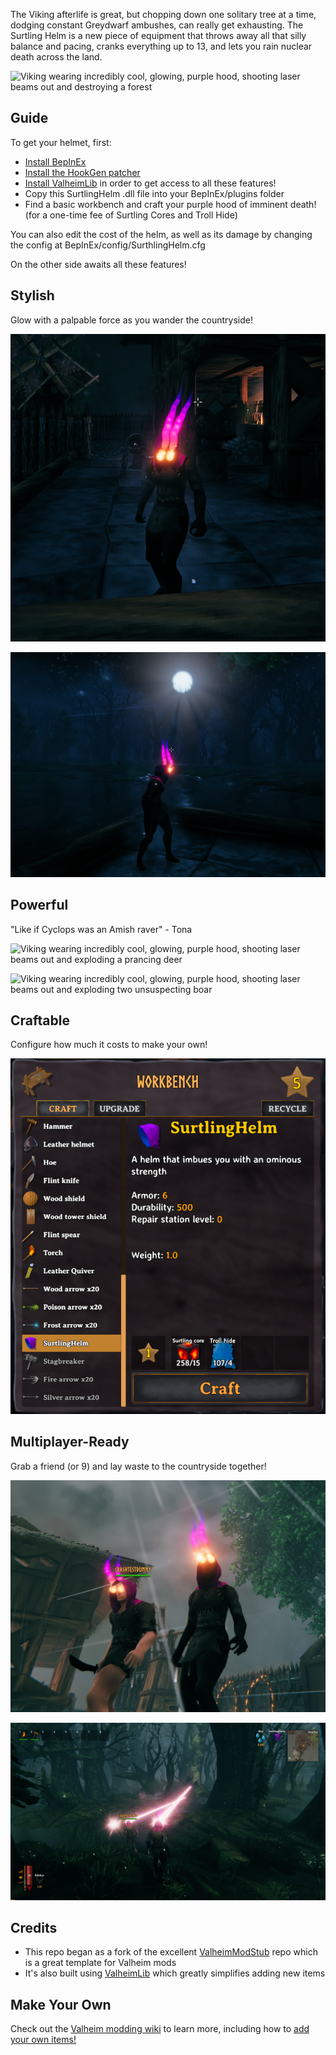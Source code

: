 The Viking afterlife is great, but chopping down one solitary tree at a time, dodging constant Greydwarf ambushes, can really get exhausting. The Surtling Helm is a new piece of equipment that throws away all that silly balance and pacing, cranks everything up to 13, and lets you rain nuclear death across the land.

![Viking wearing incredibly cool, glowing, purple hood, shooting laser beams out and destroying a forest](pics/Deforest.gif)

## Guide

To get your helmet, first:

* [Install BepInEx](https://valheim.thunderstore.io/package/denikson/BepInExPack_Valheim/)
* [Install the HookGen patcher](https://valheim.thunderstore.io/package/ValheimModding/HookGenPatcher/)
* [Install ValheimLib](https://valheim.thunderstore.io/package/ValheimModding/ValheimLib/) in order to get access to all these features!
* Copy this SurtlingHelm .dll file into your BepInEx/plugins folder
* Find a basic workbench and craft your purple hood of imminent death! (for a one-time fee of Surtling Cores and Troll Hide)

You can also edit the cost of the helm, as well as its damage by changing the config at BepInEx/config/SurthlingHelm.cfg

On the other side awaits all these features!

## Stylish

Glow with a palpable force as you wander the countryside!

![Viking wearing incredibly cool glowing helm](pics/Stylish.png)

![Viking wearing incredibly cool glowing helm, sillhouetted by the moon](pics/Stylish2.png)

## Powerful

"Like if Cyclops was an Amish raver" - Tona

![Viking wearing incredibly cool, glowing, purple hood, shooting laser beams out and exploding a prancing deer](pics/DeerKiller.gif)

![Viking wearing incredibly cool, glowing, purple hood, shooting laser beams out and exploding two unsuspecting boar](pics/BoarKiller.gif)

## Craftable

Configure how much it costs to make your own!

![Surtling Helm in the crafting menu](pics/Crafting.png)

## Multiplayer-Ready

Grab a friend (or 9) and lay waste to the countryside together!

![Two incredibly cool vikings with glowing helms](pics/Multiplayer1.png)

![Two incredibly cool vikings with glowing helms lasering down enemies in a swamp](pics/Multiplayer2.png)

## Credits

* This repo began as a fork of the excellent [ValheimModStub](https://github.com/sirskunkalot/ValheimModStub) repo which is a great template for Valheim mods
* It's also built using [ValheimLib](https://github.com/Valheim-Modding/ValheimLib) which greatly simplifies adding new items

## Make Your Own

Check out the [Valheim modding wiki](https://github.com/Valheim-Modding/Wiki/wiki) to learn more, including how to [add your own items!](https://github.com/Valheim-Modding/Wiki/wiki/Custom-Item-and-Recipe-Creation)
